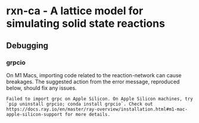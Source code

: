# rxn-ca - A lattice model for simulating solid state reactions

## Debugging

### grpcio

On M1 Macs, importing code related to the reaction-network can cause breakages. The suggested action from the error message, reproduced below, should fix any issues.

```
Failed to import grpc on Apple Silicon. On Apple Silicon machines, try `pip uninstall grpcio; conda install grpcio`. Check out https://docs.ray.io/en/master/ray-overview/installation.html#m1-mac-apple-silicon-support for more details.
```
